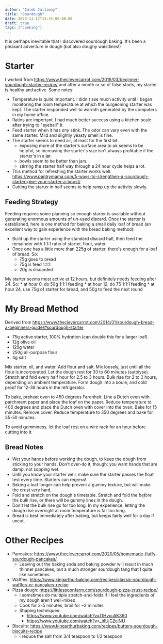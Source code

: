 ```yaml
---
author: "Caleb Callaway"
title: "Sourdough"
date: 2023-11-17T11:45:00-08:00
draft: true
tags: ["cooking"]
---
```


It is perhaps inevitable that I discovered sourdough baking. It's been a pleasant adventure in dough (but also doughy waistlines!)

# Starter

I worked from https://www.theclevercarrot.com/2019/03/beginner-sourdough-starter-recipe/ and after a month or so of false starts, my starter is healthy and active. Some notes:

* Temperature is quite important. I didn't see much activity until I began monitoring the room temperature at which the burgeoning starter was kept. The starter responded well to warmth generated by the computers in my home office.
* Ratios are important. I had much better success using a kitchen scale after trying to "eyeball" it.
* Feed starter when it has _any_ stink. The odor can vary even with the same starter. Mild and slightly yeasty smell is fine.
* The starter seems to need air, at least for the first bit.
    * exposing more of the starter's surface area to air seems to be helpful, so increasing the starter's size isn't always profitable if the starter's in a jar.
    * bowls seem to be better than jars.
    * stirring the starter half way through a 24 hour cycle helps a lot.
* This method for refreshing the starter works well: https://www.pantrymama.com/5-ways-to-strengthen-a-sourdough-starter-give-your-starter-a-boost/
* Cutting the starter in half seems to help ramp up the activity slowly.

## Feeding Strategy

Feeding requires some planning so enough starter is available without generating enormous amounts of un-used discard. Once the starter is established, here is one method for baking a small daily loaf of bread (an excellent way to gain experience with the bread baking method):

* Build up the starter using the standard discard half, then feed the remainder with 1:1:1 ratio of starter, flour, water.
* Once one has a little more than 225g of starter, there's enough for a loaf of bread. So:
    * 75g goes to bread
    * 75g is feed 1:1:1
    * 20g is discarded

My starter seems most active at 12 hours, but definitely needs feeding after 24. So:
    * at hour 0, do 50g 1:1:1 feeding
    * at hour 12, do 75 1:1:1 feeding
    * at hour 24, use 75g of starter for bread, and 50g to feed the next round

# My Bread Method

Derived from https://www.theclevercarrot.com/2014/01/sourdough-bread-a-beginners-guide/#sourdough-starter

* 75g active starter, 100% hydration (can double this for a larger loaf)
* 12g olive oil
* 120g water
* 250g all-purpose flour
* 4g salt

Mix starter, oil, and water. Add flour and salt. Mix loosely, just until all the flour is incorporated. Let the dough rest for 30 to 60 minutes (autolyse). Stretch and fold every half hour for 2.5 to 3 hours. Bulk rise for 2 to 3 hours, depending on ambient temperature. Form dough into a boule, and cold proof for 12-36 hours in the refrigerator.

To bake, preheat oven to 450 degrees Farenheit. Line a Dutch oven with parchment paper and place the loaf on the paper. Reduce temperature to 400 degrees and place the Dutch oven with cover into the oven. Bake for 15 minutes. Remove cover. Reduce temperature to 350 degrees and bake for 35-50 minutes.

To avoid gumminess, let the loaf rest on a wire rack for an hour before cutting into it.

## Bread Notes

* Wet your hands before working the dough, to keep the dough from sticking to your hands. Don't over-do it, though: you want hands that are damp, not sopping wet.
* Until you know your starter well, make sure the starter passes the float test every time. Starters can regress!
* Baking a loaf longer can help prevent a gummy texture, but will make the crust very hard.
* Fold and stretch on the dough's timetable. Stretch and fold the _before_ the bulk rise, or there will be gummy lines in the dough.
* Don't let the bulk rise go for too long. In my experience, letting the dough rise overnight at room temperature is far too long.
* Bread is best immediately after baking, but keeps fairly well for a day if uncut.


# Other Recipes

* Pancakes: https://www.theclevercarrot.com/2020/05/homemade-fluffy-sourdough-pancakes/
    * Leaving out the baking soda and baking powder will result in much thinner pancakes, but a much stronger sourdough tang that I quite like sometimes.
* Waffles: https://www.kingarthurbaking.com/recipes/classic-sourdough-waffles-or-pancakes-recipe
* Pizza dough: https://littlespoonfarm.com/sourdough-pizza-crust-recipe/
    * I sometimes do multiple stretch-and-folds if I feel the ingredients of my dough aren't well-mixed.
    * Cook for 3-5 minutes, broil for ~2 minutes
    * Shaping techniques:
        * https://www.youtube.com/watch?v=TIHvou5K390
        * https://www.youtube.com/watch?v=_hlUjG2ciNU
* Biscuits: https://www.kingarthurbaking.com/recipes/buttery-sourdough-biscuits-recipe
    * I reduce the salt from 3/4 teaspoon to 1/2 teaspoon
